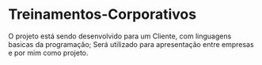 # Treinamentos-Corporativos

O projeto está sendo desenvolvido para um Cliente, com linguagens basicas da programação;
Será utilizado para apresentação entre empresas e por mim como projeto.